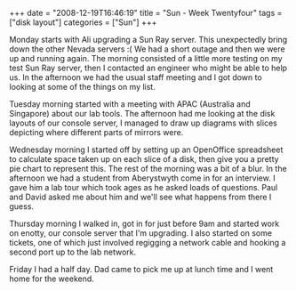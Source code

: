 +++
date = "2008-12-19T16:46:19"
title = "Sun - Week Twentyfour"
tags = ["disk layout"]
categories = ["Sun"]
+++

Monday starts with Ali upgrading a Sun Ray server. This unexpectedly bring down the other Nevada servers :( We had a short outage and then we were up and running again. The morning consisted of a little more testing on my test Sun Ray server, then I contacted an engineer who might be able to help us.
In the afternoon we had the usual staff meeting and I got down to looking at some of the things on my list.

Tuesday morning started with a meeting with APAC (Australia and Singapore) about our lab tools.
The afternoon had me looking at the disk layouts of our console server, I managed to draw up diagrams with slices depicting where different parts of mirrors were.

Wednesday morning I started off by setting up an OpenOffice spreadsheet to calculate space taken up on each slice of a disk, then give you a pretty pie chart to represent this. The rest of the morning was a bit of a blur.
In the afternoon we had a student from Aberystwyth come in for an interview. I gave him a lab tour which took ages as he asked loads of questions. Paul and David asked me about him and we'll see what happens from there I guess.

Thursday morning I walked in, got in for just before 9am and started work on enotty, our console server that I'm upgrading. I also started on some tickets, one of which just involved regigging a network cable and hooking a second port up to the lab network.

Friday I had a half day. Dad came to pick me up at lunch time and I went home for the weekend.
